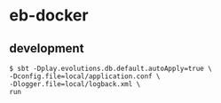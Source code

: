 eb-docker
===

## development
```
$ sbt -Dplay.evolutions.db.default.autoApply=true \
-Dconfig.file=local/application.conf \
-Dlogger.file=local/logback.xml \
run
```
